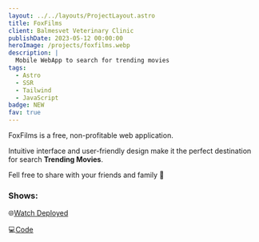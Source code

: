 ```yaml
---
layout: ../../layouts/ProjectLayout.astro
title: FoxFilms
client: Balmesvet Veterinary Clinic
publishDate: 2023-05-12 00:00:00
heroImage: /projects/foxfilms.webp
description: |
  Mobile WebApp to search for trending movies
tags:
  - Astro
  - SSR
  - Tailwind
  - JavaScript
badge: NEW
fav: true
---
```


FoxFilms is a free, non-profitable web application.

Intuitive interface and user-friendly design make it the perfect destination for search **Trending Movies**.

Fell free to share with your friends and family 🍿 

### Shows:

🌐<a href="https://foxfilms.vercel.app" target="_blank">Watch Deployed</a>

💻<a href="https://github.com/fgbyte/moviesapp" target="_blank">Code</a>
